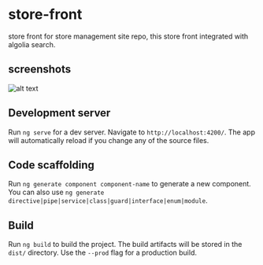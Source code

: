 # store-front

store front for store management site repo, this store front integrated with algolia search. 
## screenshots
![alt text](https://drive.google.com/file/d/1GHndSDdeDfCB022C3naJ9E3NzQOtdWH0/view?usp=sharing)
## Development server

Run `ng serve` for a dev server. Navigate to `http://localhost:4200/`. The app will automatically reload if you change any of the source files.

## Code scaffolding

Run `ng generate component component-name` to generate a new component. You can also use `ng generate directive|pipe|service|class|guard|interface|enum|module`.

## Build

Run `ng build` to build the project. The build artifacts will be stored in the `dist/` directory. Use the `--prod` flag for a production build.


